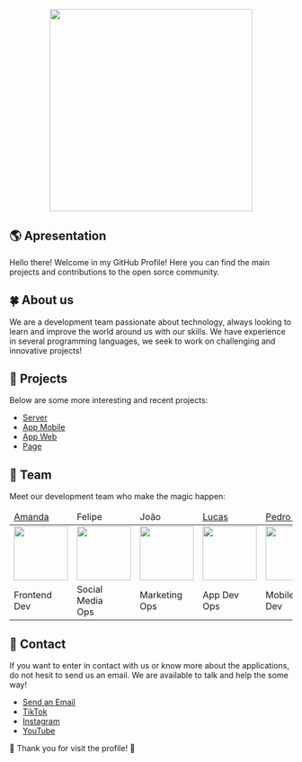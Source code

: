 <p align="center">
  <img src="https://i.ibb.co/xJZg53h/Logo-Text-Transparent-Final.png" width="360">
</p>

## 🌎 Apresentation

Hello there! Welcome in my GitHub Profile! Here you can find the main projects and contributions to the open sorce community. 

## 🍀 About us

We are a development team passionate about technology, always looking to learn and improve the world around us with our skills. We have experience in several programming languages, we seek to work on challenging and innovative projects! 

## 🧪 Projects

Below are some more interesting and recent projects:

- [Server](https://github.com/paseme/paseme-server)
- [App Mobile](https://github.com/paseme/paseme-app)
- [App Web](https://github.com/paseme/paseme-web)
- [Page](https://github.com/paseme/paseme-page)

## 🐛 Team

Meet our development team who make the magic happen:

<table>
  <thead>
    <tr>
      <td> <a href="https://github.com/AmandaPiva"> Amanda </a> </td>
      <td> Felipe </td>
      <td> João </td>
      <td> <a href="https://github.com/Gttolla"> Lucas </a> </td>
      <td> <a href="https://github.com/Oracioo"> Pedro P </a> </td>
      <td> <a href="https://github.com/pdrusr"> Pedro S </a> </td>
    </tr>
  </thead>
  <tbody>
    <tr>
      <td> <img src="https://i.ibb.co/HKXN1M0/amanda.png" width="96"/> </td>
      <td> <img src="https://i.ibb.co/7r2RYDX/felipe.png" width="96"/> </td>
      <td> <img src="https://i.ibb.co/z8HFTxL/machado.png" width="96"/> </td>
      <td> <img src="https://i.ibb.co/yBbyqHY/lucas.png" width="96"/> </td>
      <td> <img src="https://i.ibb.co/wMnyxgQ/precoma.png" width="96"/> </td>
      <td> <img src="https://i.ibb.co/L5nJsZL/pedro.png" width="96"/> </td>
    </tr> 
    <tr>
      <td> <div> Frontend </div> <div> Dev </div> </td>
      <td> <div> Social Media </div> <div> Ops </div> </td>
      <td> <div> Marketing </div> <div> Ops </div> </td>
      <td> <div> App Dev </div> <div> Ops </div> </td>
      <td> <div> Mobile App </div> <div> Dev </div> </td>
      <td> <div> Backend </div> <div> Dev </div> </td>
    </tr>
  </tbody>
</table>

## 💎 Contact

If you want to enter in contact with us or know more about the applications, do not hesit to send us an email. We are available to talk and help the some way!

- [Send an Email](contact@paseme.app)
- [TikTok](https://tiktok.com/@paseme)
- [Instagram](https://instagram.com/pasemeapp)
- [YouTube](https://youtube.com/@pasemeapp)

💙 Thank you for visit the profile! 💚
